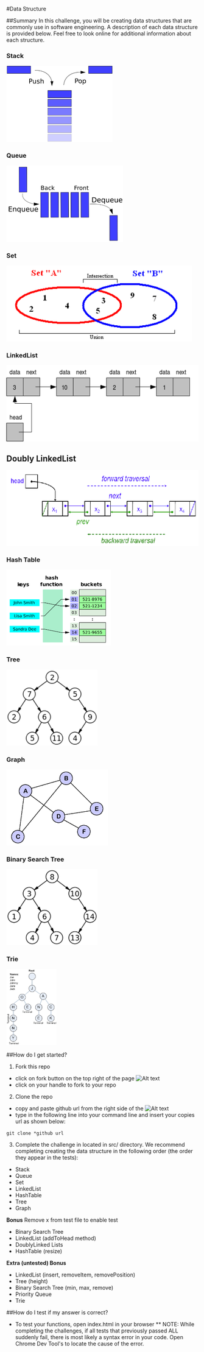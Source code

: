 #Data Structure

##Summary
In this challenge, you will be creating data structures that are commonly use in software engineering. A description of each data structure is provided below. Feel free to look online for additional information about each structure.

### Stack
<img src="./assets/stack.png" height="200px">

### Queue
<img src="./assets/queue.png" height="200px"> 

### Set
<img src="./assets/set.png" height="200px"> 

### LinkedList
<img src="./assets/linked_list.png" height="200px"> 

## Doubly LinkedList
<img src="./assets/doubly_linked.png" height="200px">

### Hash Table
<img src="./assets/hash_table.png" height="200px">

### Tree
<img src="./assets/tree.png" height="200px">

### Graph
<img src="./assets/graph.gif" height="200px">

### Binary Search Tree
<img src="./assets/binary.png" height="200px">

### Trie
<img src="./assets/trie.jpg" height="200px">

##How do I get started?
1. Fork this repo
  - click on fork button on the top right of the page ![Alt text](http://u.cubeupload.com/azai91/howtofork.png)
  - click on your handle to fork to your repo

2. Clone the repo
  - copy and paste github url from the right side of the ![Alt text](http://u.cubeupload.com/azai91/howtoclone.png)
  - type in the following line into your command line and insert your copies url as shown below:
  ````
  git clone *github url
  ````

3. Complete the challenge in located in src/ directory. We recommend completing creating the data structure in the following order (the order they appear in the tests):

- Stack
- Queue
- Set
- LinkedList
- HashTable
- Tree
- Graph

**Bonus**
Remove x from test file to enable test
- Binary Search Tree
- LinkedList (addToHead method)
- DoublyLinked Lists
- HashTable (resize)

**Extra (untested) Bonus**
- LinkedList (insert, removeItem, removePosition)
- Tree (height)
- Binary Search Tree (min, max, remove)
- Priority Queue
- Trie

##How do I test if my answer is correct?
* To test your functions, open index.html in your browser
** NOTE: While completing the challenges, if all tests that previously passed ALL suddenly fail, there is most likely a syntax error in your code. Open Chrome Dev Tool's to locate the cause of the error.
